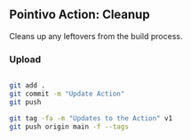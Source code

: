 ## Pointivo Action: Cleanup

Cleans up any leftovers from the build process.


### Upload

```bash

git add .
git commit -m "Update Action"
git push

git tag -fa -m "Updates to the Action" v1
git push origin main -f --tags
```